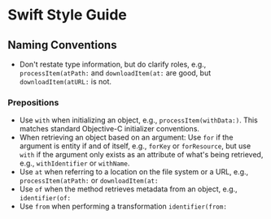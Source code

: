 # Swift Style Guide

## Naming Conventions

* Don't restate type information, but do clarify roles, e.g., `processItem(atPath:` and `downloadItem(at:` are good, but `downloadItem(atURL:` is not.

### Prepositions

* Use `with` when initializing an object, e.g., `processItem(withData:)`. This matches standard Objective-C initializer conventions.
* When retrieving an object based on an argument: Use `for` if the argument is entity if and of itself, e.g., `forKey` or `forResource`, but use `with` if the argument only exists as an attribute of what's being retrieved, e.g., `withIdentifier` or `withName`.
* Use `at` when referring to a location on the file system or a URL, e.g., `processItem(atPath:` or `downloadItem(at:`
* Use `of` when the method retrieves metadata from an object, e.g., `identifier(of:`
* Use `from` when performing a transformation `identifier(from:`
